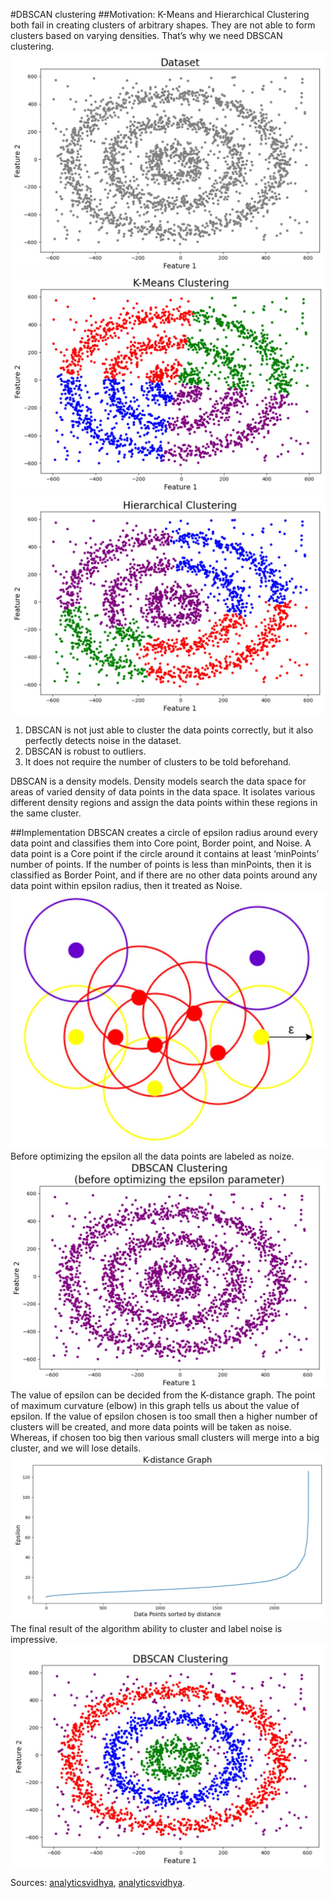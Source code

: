 #DBSCAN clustering
##Motivation: 
K-Means and Hierarchical Clustering both fail in creating clusters of arbitrary shapes. 
They are not able to form clusters based on varying densities. That’s why we need DBSCAN clustering.
![Screenshot](output/2.JPG)
![Screenshot](output/3.JPG)
![Screenshot](output/4.JPG)

1. DBSCAN is not just able to cluster the data points correctly, but it also perfectly detects noise in the dataset.
2. DBSCAN is robust to outliers.
3. It does not require the number of clusters to be told beforehand.

DBSCAN is a density models. Density models search the data space for areas of varied density of data points in the 
data space. It isolates various different density regions and assign the data points within these regions in the same cluster.

##Implementation
DBSCAN creates a circle of epsilon radius around every data point and classifies them into Core point, Border point, and Noise. A data point is a Core point if the circle around it contains at least ‘minPoints’ number of points. If the number of points is less than minPoints, then it is classified as Border Point, and if there are no other data points around any data point within epsilon radius, then it treated as Noise.
![Screenshot](output/1.JPG)
Before optimizing the epsilon all the data points are labeled as noize.
![Screenshot](output/5.JPG)
The value of epsilon can be decided from the K-distance graph. The point of maximum curvature (elbow) in this graph tells us about the value of epsilon. 
If the value of epsilon chosen is too small then a higher number of clusters will be created, and more data points will be taken as noise. Whereas, if chosen too big then various small clusters will merge into a big cluster, and we will lose details.
![Screenshot](output/6.JPG)
The final result of the algorithm ability to cluster and label noise is impressive.
![Screenshot](output/7.JPG)

Sources:
[analyticsvidhya](https://www.analyticsvidhya.com/blog/2020/09/how-dbscan-clustering-works/),
[analyticsvidhya](https://www.analyticsvidhya.com/blog/2016/11/an-introduction-to-clustering-and-different-methods-of-clustering/).
